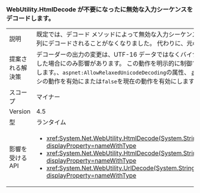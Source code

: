 ### <a name="webutilityhtmldecode-no-longer-decodes-invalid-input-sequences"></a>WebUtility.HtmlDecode が不要になったに無効な入力シーケンスをデコードします。

|   |   |
|---|---|
|説明|既定では、デコード メソッドによって無効な入力シーケンスが無効な UTF-16 文字列にデコードされることがなくなりました。 代わりに、元の入力が返されます。|
|提案される解決策|デコーダーの出力の変更は、UTF-16 データではなくバイナリ データを文字列に格納した場合にのみ影響があります。 この動作を明示的に制御するには、次のように設定します。、<code>aspnet:AllowRelaxedUnicodeDecoding</code>の属性、 [appSettings](~/docs/framework/configure-apps/file-schema/appsettings/index.md)要素<code>true</code>レガシの動作を有効にまたは<code>false</code>を現在の動作を有効にします。|
|スコープ|マイナー|
|Version|4.5|
|型|ランタイム|
|影響を受ける API|<ul><li><xref:System.Net.WebUtility.HtmlDecode(System.String)?displayProperty=nameWithType></li><li><xref:System.Net.WebUtility.HtmlDecode(System.String,System.IO.TextWriter)?displayProperty=nameWithType></li><li><xref:System.Net.WebUtility.UrlDecode(System.String)?displayProperty=nameWithType></li></ul>|

